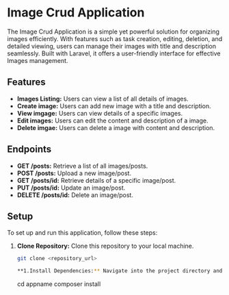 # Image Crud Application

The Image Crud Application is a simple yet powerful solution for organizing images efficiently. With features such as task creation, editing, deletion, and detailed viewing, users can manage their images with title and description  seamlessly. Built with Laravel, it offers a user-friendly interface for effective Images management.

## Features

- **Images Listing:** Users can view a list of all details of images.
- **Create image:** Users can add new image with a title and description.
- **View imgage:** Users can view details of a specific images.
- **Edit images:** Users can edit the content and description of a image.
- **Delete imgae:** Users can delete a image with content and description.

## Endpoints

- **GET /posts:** Retrieve a list of all images/posts.
- **POST /posts:** Upload a new image/post.
- **GET /posts/id:** Retrieve details of a specific image/post.
- **PUT /posts/id:** Update an image/post.
- **DELETE /posts/id:** Delete an image/post.

## Setup

To set up and run this application, follow these steps:

1. **Clone Repository:** Clone this repository to your local machine.

   ```bash
   git clone <repository_url>

   **1.Install Dependencies:** Navigate into the project directory and install the necessary dependencies using Composer.
   ```
     cd appname
     composer install
   ```

